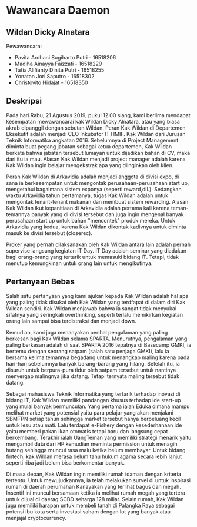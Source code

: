 # Wawancara Daemon

## Wildan Dicky Alnatara

Pewawancara:

- Pavita Ardhani Sugiharto Putri - 16518206
- Madiha Ainayya Faizzati - 16518229
- Tafia Alifianty Dinita Putri - 16518255
- Yonatan Jori Saputro - 16518302
- Christovito Hidajat - 16518350

## Deskripsi

  Pada hari Rabu, 21 Agustus 2019, pukul 12.00 siang, kami berlima mendapat kesempatan mewawancarai kak Wildan Dicky Alnatara, atau yang biasa akrab dipanggil dengan sebutan Wildan. Peran Kak Wildan di Departemen Eksekutif adalah menjadi CEO Inkubator IT HMIF. Kak Wildan dari Jurusan Teknik Informatika angkatan 2016. Sebelumnya di Project Management diminta buat pegang jabatan sebagai ketua departemen, Kak Wildan berkata bahwa jabatan tersebut lumayan untuk dijadikan bahan di CV, maka dari itu ia mau. Alasan Kak Wildan menjadi project manager adalah karena Kak Wildan ingin belajar mengekstrak apa yang diinginkan oleh klien.
  
  Peran Kak Wildan di Arkavidia adalah menjadi anggota di divisi expo, di sana ia berkesempatan untuk mengontak perusahaan-perusahaan start up, mengetahui bagaimana sistem exponya (seperti reward,dll.). Sedangkan waktu Arkavidia tahun pertamanya, tugas Kak Wildan adalah untuk mengontak tenant-tenant makanan dan membuat sistem rewarding. Alasan Kak Wildan ikut kepanitiaan di Arkavidia adalah pertama kali karena teman-temannya banyak yang di divisi tersebut dan juga ingin mengenal banyak perusahaan start up untuk bahan "mencontek" produk mereka. Untuk Arkavidia yang kedua, karena Kak Wildan dikontak kadivnya untuk diminta masuk ke divisi tersebut (closerec).
  
  Proker yang pernah dilaksanakan oleh Kak Wildan antara lain adalah pernah supervise langsung kegiatan IT Day. IT Day adalah seminar yang diadakan bagi orang-orang yang tertarik untuk memasuki bidang IT. Tetapi, tidak menutup kemungkinan untuk orang lain untuk mengikutinya.

## Pertanyaan Bebas

  Salah satu pertanyaan yang kami ajukan kepada Kak Wildan adalah hal apa yang paling tidak disukai oleh Kak Wildan yang terdfapat di dalam diri Kak Wildan sendiri. Kak Wildan menjawab bahwa ia sangat tidak menyukai sifatnya yang seringkali overthinking, seperti terlalu memikirkan kegiatan orang lain sampai bisa terdistraksi dan menjadi down.
  
  Kemudian, kami juga menanyakan perihal pengalaman yang paling berkesan bagi Kak Wildan selama SPARTA. Menurutnya, pengalaman yang paling berkesan adalah di saat SPARTA 2016 tepatnya di Basecamp GMKI, ia bertemu dengan seorang satpam (salah satu penjaga GMKI), lalu ia bersama kelima temannya begadang untuk menangkap maling karena pada hari-hari sebelumnya banyak barang-barang yang hilang. Setelah itu, ia disuruh untuk berpura-pura tidur oleh satpam tersebut untuk nantinya menyergap malingnya jika datang. Tetapi ternyata maling tersebut tidak datang.
  
  Sebagai mahasiswa Teknik Informatika yang tertarik terhadap inovasi di bidang IT, Kak Wildan memiliki pandangan khusus terhadap ide start-up yang mulai banyak bermunculan. Yang pertama ialah Eduka dimana mampu melihat market yang potensial yaitu para pelajar yang akan menjalani SBMTPN setiap tahun sehingga market tersebut hanya berpeluang kecil untuk lesu atau mati. Lalu terdapat e-Fishery dengan kesederhanaan ide yaitu memberi pakan ikan otomatis tetapi baru dan langsung cepat berkembang. Terakhir ialah UangTeman yang memiliki strategi menarik yaitu mengambil data dari HP kemudian meminta permission untuk menagih hutang sehingga muncul rasa malu ketika belum membayar. Untuk bidang fintech, kak Wildan merasa belum tahu hukum agama secara lebih lanjut seperti riba jadi belum bisa berkomentar banyak.
  
  Di masa depan, Kak Wildan ingin memiliki rumah idaman dengan kriteria tertentu. Untuk mewujudkannya, ia telah melakukan survei di untuk inspirasi rumah di daerah perumahan Kanayakan yang terlihat bagus dan megah. Insentif ini muncul bersamaan ketika ia melihat rumah megah yang tertera untuk dijual di daerag SCBD seharga 128 miliar. Selain rumah, Kak Wildan juga memiliki harapan untuk membeli tanah di Palangka Raya sebagai potensi ibu kota serta investasi saham dengan lot yang banyak atau menjajal cryptocurrency.
